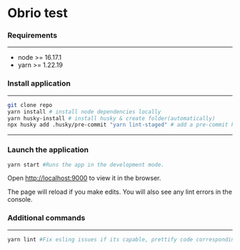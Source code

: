 # Obrio test

### Requirements

---

- node >= 16.17.1
- yarn >= 1.22.19

### Install application

---

```bash
git clone repo
yarn install # install node dependencies locally
yarn husky-install # install husky & create folder(automatically)
npx husky add .husky/pre-commit "yarn lint-staged" # add a pre-commit hook
```

---

### Launch the application

```bash
yarn start #Runs the app in the development mode.
```

Open [http://localhost:9000](http://localhost:9000) to view it in the browser.

The page will reload if you make edits.
You will also see any lint errors in the console.

### Additional commands

---

```bash
yarn lint #Fix esling issues if its capable, prettify code corresponding to .prettierrc.js
```
